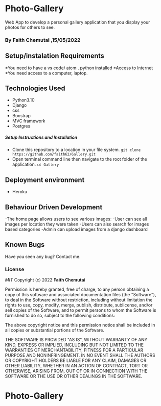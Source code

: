 # Photo-Gallery

Web App to develop a personal gallery application that you display your photos for others to see.

### By Faith Chemutai ,15/05/2022
## Setup/instalation Requirements
*You need to have a vs code/ atom , python installed
*Access to Internet
*You need access to a computer, laptop.

## Technologies Used

- Python3.10
- Django
- css
- Boostrap
- MVC framework
- Postgres

##### Setup Instructions and Installation

- Clone this repository to a location in your file system. `git clone https://github.com/faith62/Gallery.git`
- Open terminal command line then navigate to the root folder of the application. `cd Gallery`


## Deployment environment

- Heroku

## Behaviour Driven Development
-The home page allows users to see various images:
-User can see all images per location they were taken
-Users can also search for images based categories
-Admin can upload images from a django dashboard


## Known Bugs

Have you seen any bug? Contact me.
### License

*MIT*
Copyright (c) 2022 **Faith Chemutai**

Permission is hereby granted, free of charge, to any person obtaining a copy of this software and associated documentation files (the "Software"), to deal in the Software without restriction, including without limitation the rights to use, copy, modify, merge, publish, distribute, sublicense, and/or sell copies of the Software, and to permit persons to whom the Software is furnished to do so, subject to the following conditions:

The above copyright notice and this permission notice shall be included in all copies or substantial portions of the Software.

THE SOFTWARE IS PROVIDED "AS IS", WITHOUT WARRANTY OF ANY KIND, EXPRESS OR IMPLIED, INCLUDING BUT NOT LIMITED TO THE WARRANTIES OF MERCHANTABILITY, FITNESS FOR A PARTICULAR PURPOSE AND NONINFRINGEMENT. IN NO EVENT SHALL THE AUTHORS OR COPYRIGHT HOLDERS BE LIABLE FOR ANY CLAIM, DAMAGES OR OTHER LIABILITY, WHETHER IN AN ACTION OF CONTRACT, TORT OR OTHERWISE, ARISING FROM, OUT OF OR IN CONNECTION WITH THE SOFTWARE OR THE USE OR OTHER DEALINGS IN THE SOFTWARE.
# Photo-Gallery

